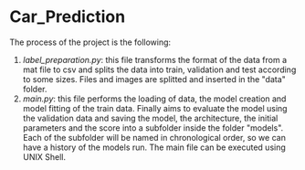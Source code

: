 # Car_Prediction

The process of the project is the following:
1.  _label_preparation.py_: this file transforms the format of the data 
from a mat file to csv and splits the data into train, validation and test
according to some sizes. Files and images are splitted and inserted in the "data" 
folder.
2.  _main.py_: this file performs the loading of data, the model creation
and model fitting of the train data. Finally aims to evaluate the model
using the validation data and saving the model, the architecture, the initial parameters
and the score into a subfolder inside the folder "models". Each of the
subfolder will be named in chronological order, so we can have a history 
of the models run. The main file can be executed using UNIX Shell.

